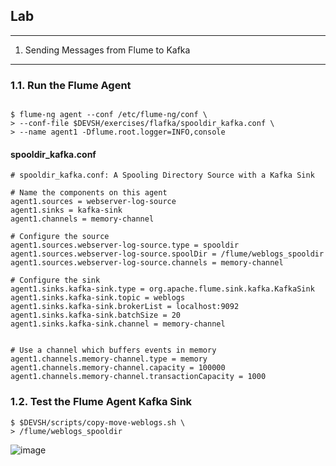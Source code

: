 ## Lab
---
1. Sending Messages from Flume to Kafka
___

### 1.1. Run the Flume Agent

```console

$ flume-ng agent --conf /etc/flume-ng/conf \
> --conf-file $DEVSH/exercises/flafka/spooldir_kafka.conf \
> --name agent1 -Dflume.root.logger=INFO,console

```
#### spooldir_kafka.conf

```vi
# spooldir_kafka.conf: A Spooling Directory Source with a Kafka Sink

# Name the components on this agent
agent1.sources = webserver-log-source
agent1.sinks = kafka-sink
agent1.channels = memory-channel

# Configure the source
agent1.sources.webserver-log-source.type = spooldir
agent1.sources.webserver-log-source.spoolDir = /flume/weblogs_spooldir
agent1.sources.webserver-log-source.channels = memory-channel

# Configure the sink
agent1.sinks.kafka-sink.type = org.apache.flume.sink.kafka.KafkaSink
agent1.sinks.kafka-sink.topic = weblogs
agent1.sinks.kafka-sink.brokerList = localhost:9092
agent1.sinks.kafka-sink.batchSize = 20
agent1.sinks.kafka-sink.channel = memory-channel


# Use a channel which buffers events in memory
agent1.channels.memory-channel.type = memory
agent1.channels.memory-channel.capacity = 100000
agent1.channels.memory-channel.transactionCapacity = 1000
```


### 1.2. Test the Flume Agent Kafka Sink

```console
$ $DEVSH/scripts/copy-move-weblogs.sh \
> /flume/weblogs_spooldir
```

![image](https://user-images.githubusercontent.com/28293389/55779197-c755b300-5adf-11e9-91a1-13550507690f.png)